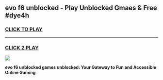 
## evo f6 unblocked - Play Unblocked Gmaes & Free #dye4h
<h3>
<a href="https://news.freeplayer.one?title=evo_f6_unblocked&ref=03M">CLICK TO PLAY</a></h3>
<hr>

<h3>
<a href="https://news.freeplayer.one?title=evo_f6_unblocked&ref=03M">CLICK 2 PLAY</a>
  
</h3>

<a href="https://news.freeplayer.one?title=evo_f6_unblocked&ref=03M"><img src="https://clearcache.store/games.png"></a>


**evo f6 unblocked games unblocked: Your Gateway to Fun and Accessible Online Gaming**
